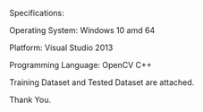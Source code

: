 Specifications:

Operating System: Windows 10 amd 64

Platform: Visual Studio 2013

Programming Language: OpenCV C++

Training Dataset and Tested Dataset are attached.

Thank You.